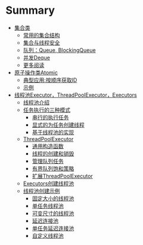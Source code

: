 # Summary

* [集合类](Chapter01/README.md)
    * [常用的集合结构](Chapter01/CommonSet.md)
    * [集合与线程安全](Chapter01/Set-and-thread-safe.md)
    * [队列：Queue, BlockingQueue](Chapter01/Queue.md)
    * [并发Deque](Chapter01/Deque.md)
    * [更多阅读](Chapter01/More.md)
* [原子操作类Atomic](Chapter02/README.md)
    * [典型应用:按顺序获取ID](Chapter01/How-to-use.md)
    * [示例](Chapter02/Example.md)
* [线程池Executor，ThreadPoolExecutor，Executors](Chapter03/README.md)
    * [线程池介绍](Chapter03/Introduce.md)
    * [任务执行的三种模式](Chapter03/Task-run.md)
		* [串行的执行任务](Chapter03/Task-run01.md)
		* [显式的为任务创建线程](Chapter03/Task-run02.md)
		* [基于线程池的实现](Chapter03/Task-run01.md)
	* [ThreadPoolExecutor](Chapter03/ThreadPoolExecutor.md)
		* [通用构造函数](Chapter03/Introduce.md)
		* [线程的创建和销毁](Chapter03/Introduce.md)
		* [管理队列任务](Chapter03/Introduce.md)
		* [有界队列饱和策略]()
		* [扩展ThreadPoolExecutor]()
	* [Executors创建线程池](Chapter03/ThreadPoolExecutor.md)
	* [线程池创建示例](Chapter03/ThreadPoolExecutor.md)
		* [固定大小的线程池]()		* [单任务线程池]()		* [可变尺寸的线程池]()		* [延迟连接池	]()		* [单任务延迟连接池]()		* [自定义线程池]()
